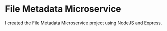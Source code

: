 # File Metadata Microservice

I created the File Metadata Microservice project using NodeJS and Express.
